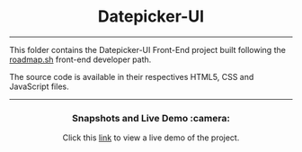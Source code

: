 <!-- TITLE -->
<h1 align="center">
    Datepicker-UI
</h1>
<hr/>
<!-- TITLE -->

<!-- DESCRIPTION -->
This folder contains the Datepicker-UI Front-End project built following the <a href="https://roadmap.sh/">roadmap.sh<a/> front-end developer path.

The source code is available in their respectives HTML5, CSS and JavaScript files.
<br/>

<hr/>
<!-- DESCRIPTION -->

<!-- PREVIEW AND DEMO -->
<h3 align="center">
  Snapshots and Live Demo :camera:
</h3>
<p align="center">
  Click this <a href="https://carlospigurina-datepicker-ui.netlify.app">link</a> to view a live demo of the project.
</p>
<br>

<!-- PREVIEW AND DEMO -->
<br>